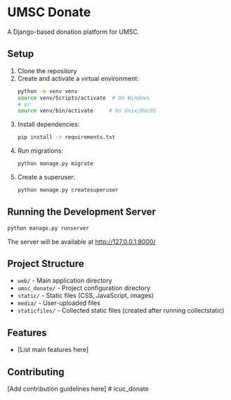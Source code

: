 # UMSC Donate

A Django-based donation platform for UMSC.

## Setup

1. Clone the repository
2. Create and activate a virtual environment:
   ```bash
   python -m venv venv
   source venv/Scripts/activate  # On Windows
   # or
   source venv/bin/activate     # On Unix/MacOS
   ```
3. Install dependencies:
   ```bash
   pip install -r requirements.txt
   ```
4. Run migrations:
   ```bash
   python manage.py migrate
   ```
5. Create a superuser:
   ```bash
   python manage.py createsuperuser
   ```

## Running the Development Server

```bash
python manage.py runserver
```

The server will be available at http://127.0.0.1:8000/

## Project Structure

- `web/` - Main application directory
- `umsc_donate/` - Project configuration directory
- `static/` - Static files (CSS, JavaScript, images)
- `media/` - User-uploaded files
- `staticfiles/` - Collected static files (created after running collectstatic)

## Features

- [List main features here]

## Contributing

[Add contribution guidelines here] # icuc_donate
